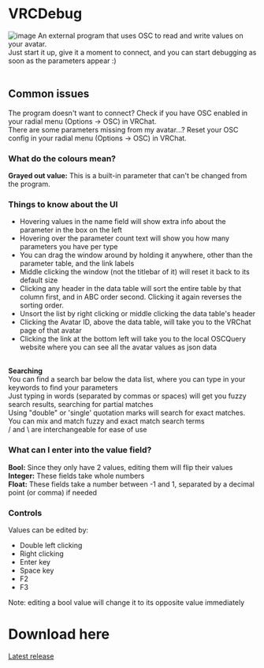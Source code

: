 # VRCDebug

![image](https://github.com/user-attachments/assets/f33d07a7-707d-4cd2-8333-8c3dae3fc85f)
An external program that uses OSC to read and write values on your avatar.<br>
Just start it up, give it a moment to connect, and you can start debugging as soon as the parameters appear :)
<br><br>

<h2>Common issues</h2>
The program doesn't want to connect? Check if you have OSC enabled in your radial menu (Options -> OSC) in VRChat.<br>
There are some parameters missing from my avatar...? Reset your OSC config in your radial menu (Options -> OSC) in VRChat.
<br>

<h3>What do the colours mean?</h3>
<b>Grayed out value:</b> This is a built-in parameter that can't be changed from the program.
<br>
<h3>Things to know about the UI</h3>
<ul>
  <li>
    Hovering values in the name field will show extra info about the parameter in the box on the left
  </li>
  <li>
    Hovering over the parameter count text will show you how many parameters you have per type
  </li>
  <li>
    You can drag the window around by holding it anywhere, other than the parameter table, and the link labels
  </li>
  <li>
    Middle clicking the window (not the titlebar of it) will reset it back to its default size
  </li>
  <li>
    Clicking any header in the data table will sort the entire table by that column first, and in ABC order second. Clicking it again reverses the sorting order.
  </li>
  <li>
    Unsort the list by right clicking or middle clicking the data table's header
  </li>
  <li>
    Clicking the Avatar ID, above the data table, will take you to the VRChat page of that avatar
  </li>
  <li>
    Clicking the link at the bottom left will take you to the local OSCQuery website where you can see all the avatar values as json data
  </li>
</ul>
<br>
<b>Searching</b><br>
You can find a search bar below the data list, where you can type in your keywords to find your parameters<br>
Just typing in words (separated by commas or spaces) will get you fuzzy search results, searching for partial matches<br>
Using "double" or 'single' quotation marks will search for exact matches. You can mix and match fuzzy and exact match search terms<br>
/ and \ are interchangeable for ease of use

<br>
<h3>What can I enter into the value field?</h3>
<b>Bool:</b> Since they only have 2 values, editing them will flip their values<br>
<b>Integer:</b> These fields take whole numbers<br>
<b>Float:</b> These fields take a number between -1 and 1, separated by a decimal point (or comma) if needed
<br>
<h3>Controls</h3>
Values can be edited by:
<ul>
  <li>
    Double left clicking
  </li>
  <li>
    Right clicking
  </li>
  <li>
    Enter key
  </li>
  <li>
    Space key
  </li>
  <li>
    F2
  </li>
  <li>
    F3
  </li>
</ul>
Note: editing a bool value will change it to its opposite value immediately
<br>
<h1>Download here</h1>

[Latest release](https://github.com/fkrisi11/VRCDebugPlus/releases/latest)
